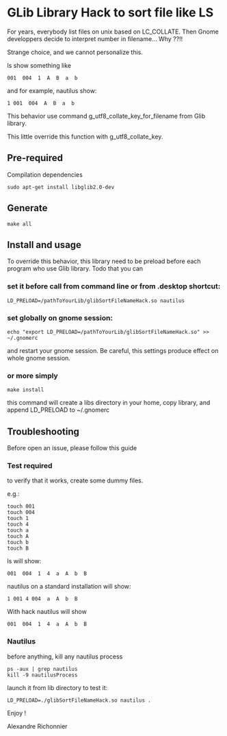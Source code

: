 # GLib Library Hack to sort file like LS

For years, everybody list files on unix based on LC_COLLATE.
Then Gnome developpers decide to interpret number in filename...
Why ??!!

Strange choice, and we cannot personalize this.

ls show something like

	001  004  1  A  B  a  b


and for example, nautilus show:

	1 001  004  A  B  a  b


This behavior use command g_utf8_collate_key_for_filename from Glib library.

This little override this function with g_utf8_collate_key.

## Pre-required

Compilation dependencies
	
	sudo apt-get install libglib2.0-dev

## Generate

	make all

## Install and usage

To override this behavior, this library need to be preload before each program who use Glib library.
Todo that you can

### set it before call from command line or from .desktop shortcut:
	
	LD_PRELOAD=/pathToYourLib/glibSortFileNameHack.so nautilus

### set globally on gnome session:
	
	echo "export LD_PRELOAD=/pathToYourLib/glibSortFileNameHack.so" >> ~/.gnomerc

and restart your gnome session. Be careful, this settings produce effect on whole gnome session.

### or more simply

	make install

this command will create a libs directory in your home, copy library, and append LD_PRELOAD to ~/.gnomerc

## Troubleshooting

Before open an issue, please follow this guide

### Test required

to verify that it works, create some dummy files.

e.g.:

	touch 001
	touch 004
	touch 1
	touch 4
	touch a
	touch A
	touch b
	touch B

ls will show:

	001  004  1  4  a  A  b  B

nautilus on a standard installation will show:

	1 001 4 004  a  A  b  B

With hack nautilus will show

	001  004  1  4  a  A  b  B


### Nautilus

before anything, kill any nautilus process

	ps -aux | grep nautilus
	kill -9 nautilusProcess

launch it from lib directory to test it:
	
	LD_PRELOAD=./glibSortFileNameHack.so nautilus .




Enjoy ! 

Alexandre Richonnier









